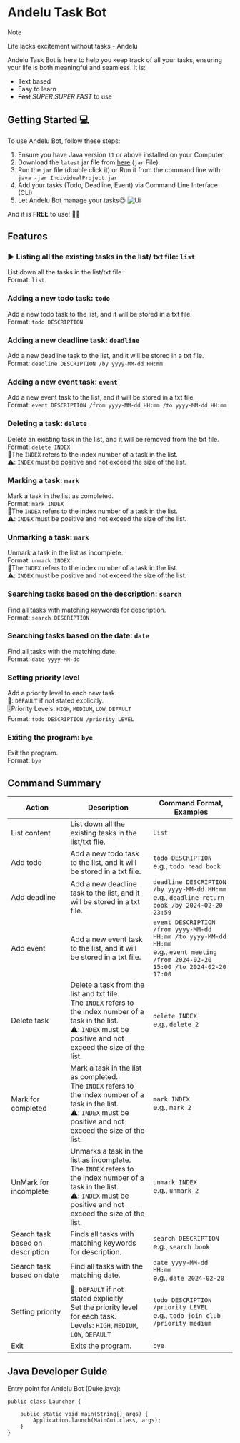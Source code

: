 # Andelu Task Bot
> [!NOTE]
> Life lacks excitement without tasks - Andelu

Andelu Task Bot is here to help you keep track of all your tasks, ensuring your life is both meaningful and seamless.
It is:

- Text based
- Easy to learn 
- ~~Fast~~ _SUPER SUPER FAST_ to use

## Getting Started 💻

To use  Andelu Bot, follow these steps:

1. Ensure you have Java version `11` or above installed on your Computer.
2. Download the `latest` jar file from [here](https://github.com/AndrewOng2066/ip/releases/tag/A-Jar) (`jar` File)
3. Run the `jar` file (double click it) or Run it from the command line with `java -jar IndividualProject.jar`
4. Add your tasks (Todo, Deadline, Event) via Command Line Interface (CLI)
5. Let Andelu Bot manage your tasks😉
![Ui](https://github.com/AndrewOng2066/ip/assets/156929179/5edfabda-b64a-4fe0-8328-510581945530)

And it is **FREE** to use! 🚫💵

## Features

### ▶️ Listing all the existing tasks in the list/ txt file: `list`
List down all the tasks in the list/txt file. <br>
Format: `list`<br>


### Adding a new todo task: `todo`
Add a new todo task to the list, and it will be stored in a txt file.<br>
Format: `todo DESCRIPTION`<br>


### Adding a new deadline task: `deadline`
Add a new deadline task to the list, and it will be stored in a txt file.<br>
Format: `deadline DESCRIPTION /by yyyy-MM-dd HH:mm`<br>


### Adding a new event task: `event`
Add a new event task to the list, and it will be stored in a txt file.<br>
Format: `event DESCRIPTION /from yyyy-MM-dd HH:mm /to yyyy-MM-dd HH:mm`<br>


### Deleting a task: `delete`
Delete an existing task in the list, and it will be removed from the txt file.<br>
Format: `delete INDEX`<br>
📝The `INDEX` refers to the index number of a task in the list.<br> 
⚠️: `INDEX` must be positive and not exceed the size of the list.


### Marking a task: `mark`
Mark a task in the list as completed. <br>
Format: `mark INDEX`<br>
📝The `INDEX` refers to the index number of a task in the list. <br>
⚠️: `INDEX` must be positive and not exceed the size of the list.<br>


### Unmarking a task: `mark`
Unmark a task in the list as incomplete. <br>
Format: `unmark INDEX`<br>
📝The `INDEX` refers to the index number of a task in the list. <br>
⚠️: `INDEX` must be positive and not exceed the size of the list.<br>


### Searching tasks based on the description: `search`
Find all tasks with matching keywords for description. <br>
Format: `search DESCRIPTION`<br>


### Searching tasks based on the date: `date`
Find all tasks with the matching date. <br>
Format: `date yyyy-MM-dd`<br>


### Setting priority level
Add a priority level to each new task.<br>
📝: `DEFAULT` if not stated explicitly.<br>
🎚️Priority Levels: `HIGH`, `MEDIUM`, `LOW`, `DEFAULT`<br>
Format: `todo DESCRIPTION /priority LEVEL`<br>


### Exiting the program: `bye`
Exit the program.<br>
Format: `bye`<br>


## Command Summary
| Action | Description | Command Format, Examples |
| --- | --- | --- | 
| List content | List down all the existing tasks in the list/txt file. | `List` |
| Add todo | Add a new todo task to the list, and it will be stored in a txt file. | `todo DESCRIPTION` <br>e.g., `todo read book` |
| Add deadline | Add a new deadline task to the list, and it will be stored in a txt file. | `deadline DESCRIPTION /by yyyy-MM-dd HH:mm` <br>e.g., `deadline return book /by 2024-02-20 23:59` | 
| Add event | Add a new event task to the list, and it will be stored in a txt file. | `event DESCRIPTION /from yyyy-MM-dd HH:mm /to yyyy-MM-dd HH:mm` <br>e.g., `event meeting /from 2024-02-20 15:00 /to 2024-02-20 17:00` |
| Delete task | Delete a task from the list and txt file. <br>The `INDEX` refers to the index number of a task in the list. <br>⚠️: `INDEX` must be positive and not exceed the size of the list. | `delete INDEX` <br>e.g., `delete 2` |
| Mark for completed | Mark a task in the list as completed. <br>The `INDEX` refers to the index number of a task in the list. <br>⚠️: `INDEX` must be positive and not exceed the size of the list. | `mark INDEX` <br>e.g., `mark 2` |
| UnMark for incomplete | Unmarks a task in the list as incomplete.<br>The `INDEX` refers to the index number of a task in the list.  <br> ⚠️: `INDEX` must be positive and not exceed the size of the list. | `unmark INDEX` <br>e.g., `unmark 2` |
| Search task based on description | Finds all tasks with matching keywords for description. | `search DESCRIPTION` <br>e.g., `search book` |
| Search task based on date | Find all tasks with the matching date. | `date yyyy-MM-dd HH:mm` <br>e.g., `date 2024-02-20` |
| Setting priority | 📝: `DEFAULT` if not stated explicitly <br> Set the priority level for each task. <br> Levels: `HIGH`, `MEDIUM`, `LOW`, `DEFAULT` | `todo DESCRIPTION /priority LEVEL` <br>e.g., `todo join club /priority medium` |
| Exit | Exits the program. | `bye` |


## Java Developer Guide
Entry point for Andelu Bot (Duke.java):
```
public class Launcher {

    public static void main(String[] args) {
        Application.launch(MainGui.class, args);
    }
}
```
